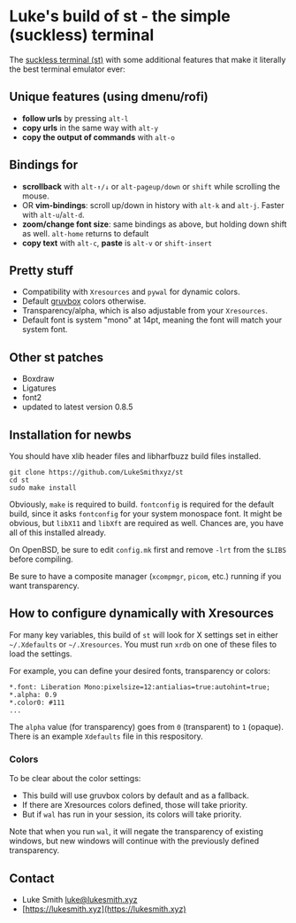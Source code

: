 # Luke's build of st - the simple (suckless) terminal

The [suckless terminal (st)](https://st.suckless.org/) with some additional
features that make it literally the best terminal emulator ever:

## Unique features (using dmenu/rofi)

- **follow urls** by pressing `alt-l`
- **copy urls** in the same way with `alt-y`
- **copy the output of commands** with `alt-o`

## Bindings for

- **scrollback** with `alt-↑/↓` or `alt-pageup/down` or `shift` while scrolling the
  mouse.
- OR **vim-bindings**: scroll up/down in history with `alt-k` and `alt-j`.
  Faster with `alt-u`/`alt-d`.
- **zoom/change font size**: same bindings as above, but holding down shift as
  well. `alt-home` returns to default
- **copy text** with `alt-c`, **paste** is `alt-v` or `shift-insert`

## Pretty stuff

- Compatibility with `Xresources` and `pywal` for dynamic colors.
- Default [gruvbox](https://github.com/morhetz/gruvbox) colors otherwise.
- Transparency/alpha, which is also adjustable from your `Xresources`.
- Default font is system "mono" at 14pt, meaning the font will match your
  system font.

## Other st patches

- Boxdraw
- Ligatures
- font2
- updated to latest version 0.8.5

## Installation for newbs

You should have xlib header files and libharfbuzz build files installed.

```
git clone https://github.com/LukeSmithxyz/st
cd st
sudo make install
```

Obviously, `make` is required to build. `fontconfig` is required for the
default build, since it asks `fontconfig` for your system monospace font. It
might be obvious, but `libX11` and `libXft` are required as well. Chances are,
you have all of this installed already.

On OpenBSD, be sure to edit `config.mk` first and remove `-lrt` from the
`$LIBS` before compiling.

Be sure to have a composite manager (`xcompmgr`, `picom`, etc.) running if you
want transparency.

## How to configure dynamically with Xresources

For many key variables, this build of `st` will look for X settings set in
either `~/.Xdefaults` or `~/.Xresources`. You must run `xrdb` on one of these
files to load the settings.

For example, you can define your desired fonts, transparency or colors:

```
*.font:	Liberation Mono:pixelsize=12:antialias=true:autohint=true;
*.alpha: 0.9
*.color0: #111
...
```

The `alpha` value (for transparency) goes from `0` (transparent) to `1`
(opaque). There is an example `Xdefaults` file in this respository.

### Colors

To be clear about the color settings:

- This build will use gruvbox colors by default and as a fallback.
- If there are Xresources colors defined, those will take priority.
- But if `wal` has run in your session, its colors will take priority.

Note that when you run `wal`, it will negate the transparency of existing windows, but new windows will continue with the previously defined transparency.

## Contact

- Luke Smith <luke@lukesmith.xyz>
- [https://lukesmith.xyz](https://lukesmith.xyz)
